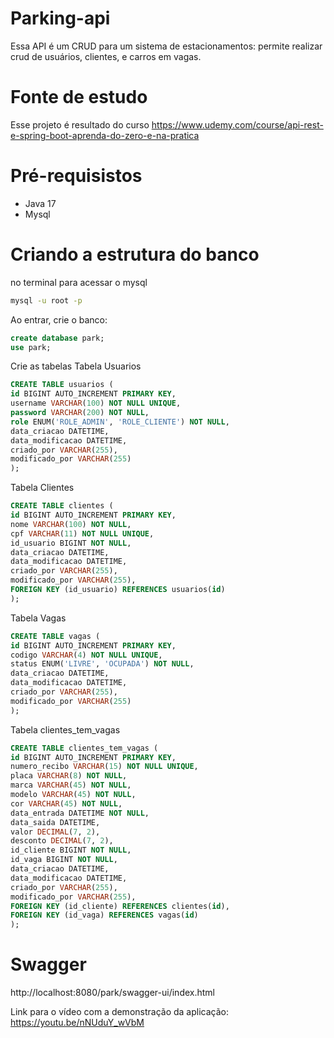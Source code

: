 # Parking-api

Essa API é um CRUD para um sistema de estacionamentos: permite realizar crud de usuários, clientes, e carros em vagas.

# Fonte de estudo
Esse projeto é resultado do curso https://www.udemy.com/course/api-rest-e-spring-boot-aprenda-do-zero-e-na-pratica

# Pré-requisistos
- Java 17
- Mysql

# Criando a estrutura do banco

no terminal para acessar o mysql
```bash
mysql -u root -p
```

Ao entrar, crie o banco:
```sql
create database park;
use park;
```

Crie as tabelas
Tabela Usuarios
```sql
CREATE TABLE usuarios (
id BIGINT AUTO_INCREMENT PRIMARY KEY,
username VARCHAR(100) NOT NULL UNIQUE,
password VARCHAR(200) NOT NULL,
role ENUM('ROLE_ADMIN', 'ROLE_CLIENTE') NOT NULL,
data_criacao DATETIME,
data_modificacao DATETIME,
criado_por VARCHAR(255),
modificado_por VARCHAR(255)
);

```

Tabela Clientes
```sql
CREATE TABLE clientes (
id BIGINT AUTO_INCREMENT PRIMARY KEY,
nome VARCHAR(100) NOT NULL,
cpf VARCHAR(11) NOT NULL UNIQUE,
id_usuario BIGINT NOT NULL,
data_criacao DATETIME,
data_modificacao DATETIME,
criado_por VARCHAR(255),
modificado_por VARCHAR(255),
FOREIGN KEY (id_usuario) REFERENCES usuarios(id)
);
```

Tabela Vagas
```sql
CREATE TABLE vagas (
id BIGINT AUTO_INCREMENT PRIMARY KEY,
codigo VARCHAR(4) NOT NULL UNIQUE,
status ENUM('LIVRE', 'OCUPADA') NOT NULL,
data_criacao DATETIME,
data_modificacao DATETIME,
criado_por VARCHAR(255),
modificado_por VARCHAR(255)
);
```

Tabela clientes_tem_vagas
```sql
CREATE TABLE clientes_tem_vagas (
id BIGINT AUTO_INCREMENT PRIMARY KEY,
numero_recibo VARCHAR(15) NOT NULL UNIQUE,
placa VARCHAR(8) NOT NULL,
marca VARCHAR(45) NOT NULL,
modelo VARCHAR(45) NOT NULL,
cor VARCHAR(45) NOT NULL,
data_entrada DATETIME NOT NULL,
data_saida DATETIME,
valor DECIMAL(7, 2),
desconto DECIMAL(7, 2),
id_cliente BIGINT NOT NULL,
id_vaga BIGINT NOT NULL,
data_criacao DATETIME,
data_modificacao DATETIME,
criado_por VARCHAR(255),
modificado_por VARCHAR(255),
FOREIGN KEY (id_cliente) REFERENCES clientes(id),
FOREIGN KEY (id_vaga) REFERENCES vagas(id)
);
```

# Swagger
http://localhost:8080/park/swagger-ui/index.html


Link para o vídeo com a demonstração da aplicação: https://youtu.be/nNUduY_wVbM